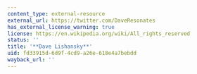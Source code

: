 ```yaml
---
content_type: external-resource
external_url: https://twitter.com/DaveResonates
has_external_license_warning: true
license: https://en.wikipedia.org/wiki/All_rights_reserved
status: ''
title: '**Dave Lishansky**'
uid: fd33915d-6d9f-4cd9-a26e-618e4a7bebdd
wayback_url: ''
---
```

